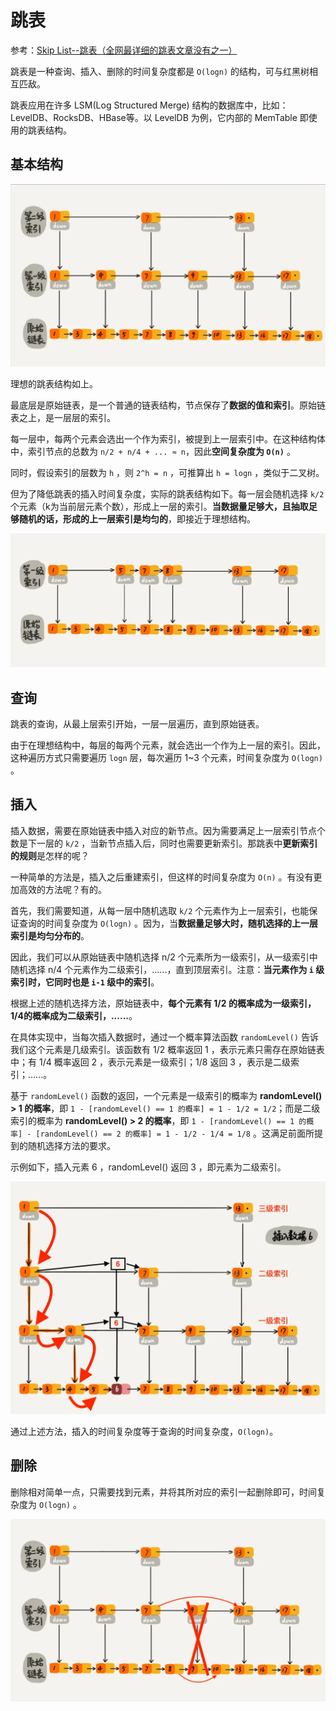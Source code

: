 # 跳表

参考：[Skip List--跳表（全网最详细的跳表文章没有之一）](https://www.jianshu.com/p/9d8296562806)

跳表是一种查询、插入、删除的时间复杂度都是 `O(logn)` 的结构，可与红黑树相互匹敌。

跳表应用在许多 LSM(Log Structured Merge) 结构的数据库中，比如：LevelDB、RocksDB、HBase等。以 LevelDB 为例，它内部的 MemTable 即使用的跳表结构。

## 基本结构

![1](./img/跳表1.png)

理想的跳表结构如上。

最底层是原始链表，是一个普通的链表结构，节点保存了**数据的值和索引**。原始链表之上，是一层层的索引。

每一层中，每两个元素会选出一个作为索引，被提到上一层索引中。在这种结构体中，索引节点的总数为 `n/2 + n/4 + ... ≈ n`，因此**空间复杂度为 `O(n)`** 。

同时，假设索引的层数为 `h` ，则 `2^h = n` ，可推算出 `h = logn` ，类似于二叉树。

但为了降低跳表的插入时间复杂度，实际的跳表结构如下。每一层会随机选择 `k/2` 个元素（k为当前层元素个数），形成上一层的索引。**当数据量足够大，且抽取足够随机的话，形成的上一层索引是均匀的**，即接近于理想结构。

![1](./img/跳表2.jpg)

## 查询

跳表的查询，从最上层索引开始，一层一层遍历，直到原始链表。

由于在理想结构中，每层的每两个元素，就会选出一个作为上一层的索引。因此，这种遍历方式只需要遍历 `logn` 层，每次遍历 1~3 个元素，时间复杂度为 `O(logn)` 。

## 插入

插入数据，需要在原始链表中插入对应的新节点。因为需要满足上一层索引节点个数是下一层的 `k/2` ，当新节点插入后，同时也需要更新索引。那跳表中**更新索引的规则**是怎样的呢？

一种简单的方法是，插入之后重建索引，但这样的时间复杂度为 `O(n)` 。有没有更加高效的方法呢？有的。

首先，我们需要知道，从每一层中随机选取 `k/2` 个元素作为上一层索引，也能保证查询的时间复杂度为 `O(logn)` 。因为，当**数据量足够大时，随机选择的上一层索引是均匀分布的**。

因此，我们可以从原始链表中随机选择 n/2 个元素所为一级索引，从一级索引中随机选择 n/4 个元素作为二级索引，......，直到顶层索引。注意：**当元素作为 `i` 级索引时，它同时也是 `i-1` 级中的索引**。

根据上述的随机选择方法，原始链表中，**每个元素有 1/2 的概率成为一级索引，1/4的概率成为二级索引，......**。

在具体实现中，当每次插入数据时，通过一个概率算法函数 `randomLevel()` 告诉我们这个元素是几级索引。该函数有 1/2 概率返回 1 ，表示元素只需存在原始链表中；有 1/4 概率返回 2 ，表示元素是一级索引；1/8 返回 3 ，表示是二级索引；......。

基于 `randomLevel()` 函数的返回，一个元素是一级索引的概率为 **randomLevel() > 1 的概率**，即 `1 - [randomLevel() == 1 的概率] = 1 - 1/2 = 1/2`；而是二级索引的概率为 **randomLevel() > 2 的概率**，即 `1 - [randomLevel() == 1 的概率] - [randomLevel() == 2 的概率] = 1 - 1/2 - 1/4 = 1/8` 。这满足前面所提到的随机选择方法的要求。

示例如下，插入元素 6 ，randomLevel() 返回 3 ，即元素为二级索引。

![1](./img/跳表3.jpg)

通过上述方法，插入的时间复杂度等于查询的时间复杂度，`O(logn)`。

## 删除

删除相对简单一点，只需要找到元素，并将其所对应的索引一起删除即可，时间复杂度为 `O(logn)` 。

![1](./img/跳表4.jpg)
